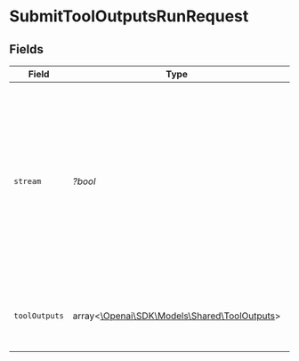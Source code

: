 # SubmitToolOutputsRunRequest


## Fields

| Field                                                                                                                                                                    | Type                                                                                                                                                                     | Required                                                                                                                                                                 | Description                                                                                                                                                              |
| ------------------------------------------------------------------------------------------------------------------------------------------------------------------------ | ------------------------------------------------------------------------------------------------------------------------------------------------------------------------ | ------------------------------------------------------------------------------------------------------------------------------------------------------------------------ | ------------------------------------------------------------------------------------------------------------------------------------------------------------------------ |
| `stream`                                                                                                                                                                 | *?bool*                                                                                                                                                                  | :heavy_minus_sign:                                                                                                                                                       | If `true`, returns a stream of events that happen during the Run as server-sent events, terminating when the Run enters a terminal state with a `data: [DONE]` message.<br/> |
| `toolOutputs`                                                                                                                                                            | array<[\Openai\SDK\Models\Shared\ToolOutputs](../../Models/Shared/ToolOutputs.md)>                                                                                       | :heavy_check_mark:                                                                                                                                                       | A list of tools for which the outputs are being submitted.                                                                                                               |